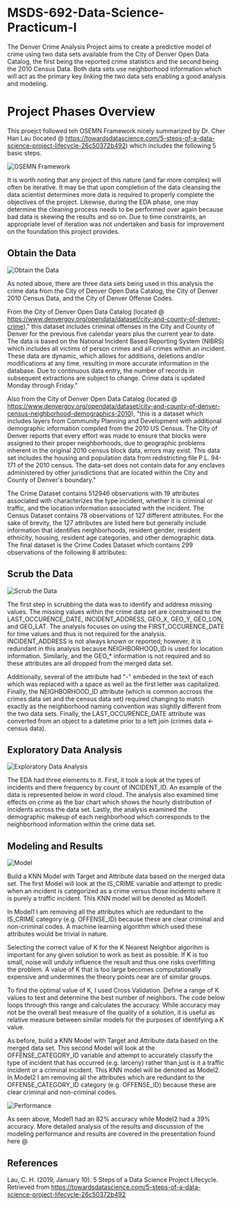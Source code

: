 # MSDS-692-Data-Science-Practicum-I

The Denver Crime Analysis Project aims to create a predictive model of crime using two data sets available from the City of Denver Open Data Catalog, the first being the reported crime statistics and the second being the 2010 Census Data. Both data sets use neighborhood information which will act as the primary key linking the two data sets enabling a good analysis and modeling.

# Project Phases Overview

This proejct followed teh OSEMN Framework nicely summarized by Dr. Cher Han Lau (located @ https://towardsdatascience.com/5-steps-of-a-data-science-project-lifecycle-26c50372b492) which includes the following 5 basic steps.

![OSEMN Framework](OSEMN.PNG)

It is worth noting that any project of this nature (and far more complex) will often be iterative.  It may be that upon completion of the data cleansing the data scientist determines more data is required to properly complete the objectives of the project.  Likewise, during the EDA phase, one may determine the cleaning process needs to be performed over again because bad data is skewing the results and so on.  Due to time constraints, an appropriate level of iteration was not undertaken and basis for improvement on the foundation this project provides.

## Obtain the Data

![Obtain the Data](Obtain.PNG)

As noted above, there are three data sets being used in this analysis the crime data from the City of Denver Open Data Catalog, the City of Denver 2010 Census Data, and the City of Denver Offense Codes.

From the City of Denver Open Data Catalog (located @ https://www.denvergov.org/opendata/dataset/city-and-county-of-denver-crime)," this dataset includes criminal offenses in the City and County of Denver for the previous five calendar years plus the current year to date. The data is based on the National Incident Based Reporting System (NIBRS) which includes all victims of person crimes and all crimes within an incident. These data are dynamic, which allows for additions, deletions and/or modifications at any time, resulting in more accurate information in the database. Due to continuous data entry, the number of records in subsequent extractions are subject to change. Crime data is updated Monday through Friday."

Also from the City of Denver Open Data Catalog (located @ https://www.denvergov.org/opendata/dataset/city-and-county-of-denver-census-neighborhood-demographics-2010), "this is a dataset which includes layers from Community Planning and Development with additional demographic information compiled from the 2010 US Census. The City of Denver reports that every effort was made to ensure that blocks were assigned to their proper neighborhoods, due to geographic problems inherent in the original 2010 census block data, errors may exist. This data set includes the housing and population data from redistricting file P.L. 94-171 of the 2010 census. The data-set does not contain data for any enclaves administered by other jurisdictions that are located within the City and County of Denver's boundary."

The Crime Dataset contains 512946 observations with 19 attributes associated with characterizes the type incident, whether it is criminal or traffic, and the location information associated with the incident. The Census Dataset contains 78 observations of 127 different attributes.  For the sake of brevity, the 127 attributes are listed here but generally include information that identifies neighborhoods, resident gender, resident ethnicity, housing, resident age categories, and other demographic data.  The final dataset is the Crime Codes Dataset which contains 299 observations of the following 8 attributes:

## Scrub the Data

![Scrub the Data](Scrub.PNG)

The first step in scrubbing the data was to identify and address missing values.  The missing values within the crime data set are constrained to the LAST_OCCURENCE_DATE, INCIDENT_ADDRESS, GEO_X, GEO_Y, GEO_LON, and GEO_LAT.  The analysis focuses on using the FIRST_OCCURENCE_DATE for time values and thus is not required for the analysis.  INCIDENT_ADDRESS is not always known or reported; however, it is redundant in this analysis because NEIGHBORHOOD_ID is used for location information.  Similarly, and the GEO_* information is not required and so these attributes are all dropped from the merged data set.

Additionally, several of the attribute had "-" embeded in the text of each which was replaced with a space as well as the first letter was capitalized.  Finally, the NEIGHBORHOOD_ID attribute (which is common accross the crimes data set and the census data set) required changing to match exactly as the neighborhood naming convention was slightly different from the two data sets.  Finally, the LAST_OCCURENCE_DATE attribute was converted from an object to a datetime prior to a left join (crimes data <- census data).

## Exploratory Data Analysis

![Exploratory Data Analysis](EDA.PNG)

The EDA had three elements to it.  First, it took a look at the types of incidents and there frequency by count of INCIDENT_ID.  An example of the data is represented below in word cloud.  The analysis also examined time effects on crime as the bar chart which shows the hourly distribution of incidents across the data set.  Lastly, the analysis examined the demographic makeup of each neighborhood which corresponds to the neighborhood information within the crime data set.

## Modeling and Results

![Model](Modeling.PNG)

Build a KNN Model with Target and Attribute data based on the merged data set.  The first Model will look at the IS_CRIME variable and attempt to predic when an incident is categorized as a crime versus those incidents where it is purely a traffic incident. This KNN model will be denoted as Model1.

In Model1 I am removing all the attributes which are redundant to the IS_CRIME category (e.g. OFFENSE_ID) because these are clear criminal and non-criminal codes.  A machine learning algorithm which used these attributes would be trivial in nature.

Selecting the correct value of K for the K Nearest Neighbor algorihm is important for any given solution to work as best as possible.  If K is too small, noise will unduly influence the result and thus one risks overfitting the problem.  A value of K that is too large becomes computationally expensive and undermines the theory points near are of similar groups.

To find the optimal value of K, I used Cross Validation. Define a range of K values to test and determine the best number of neighbors.  The code below loops through this range and calculates the accuracy.  While accuracy may not be the overall best measure of the quality of a solution, it is useful as relative measure between similar models for the purposes of identifying a K value.

As before, build a KNN Model with Target and Attribute data based on the merged data set.  This second Model will look at the OFFENSE_CATEGORY_ID variable and attempt to accurately classify the type of incident that has occurred (e.g. larceny) rather than just is it a traffic incident or a criminal incident. This KNN model will be denoted as Model2.  In Model2 I am removing all the attributes which are redundant to the OFFENSE_CATEGORY_ID category (e.g. OFFENSE_ID) because these are clear criminal and non-criminal codes.

![Performance](Performance.PNG)

As seen above, Model1 had an 82% accuracy while Model2 had a 39% accuracy.  More detailed analysis of the results and discussion of the modeling performance and results are covered in the presentation found here @ 


## References
Lau, C. H. (2019, January 10). 5 Steps of a Data Science Project Lifecycle. Retrieved from https://towardsdatascience.com/5-steps-of-a-data-science-project-lifecycle-26c50372b492


